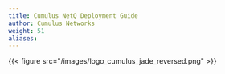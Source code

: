 ```yaml
---
title: Cumulus NetQ Deployment Guide
author: Cumulus Networks
weight: 51
aliases:
---
```

{{< figure src="/images/logo_cumulus_jade_reversed.png" >}}
